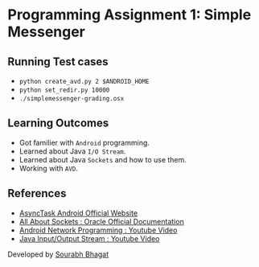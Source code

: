 # Programming Assignment 1: Simple Messenger


## Running Test cases
* `python create_avd.py 2 $ANDROID_HOME`
* `python set_redir.py 10000`
* `./simplemessenger-grading.osx`



## Learning Outcomes
* Got familier with `Android` programming.
* Learned about Java  `I/O Stream`.
* Learned about Java `Sockets` and how to use them.
* Working with `AVD`.


## References
 * [AsyncTask Android Official Website](http://developer.android.com/reference/android/os/AsyncTask.html)
 * [All About Sockets : Oracle Official Documentation](https://docs.oracle.com/javase/tutorial/networking/sockets/clientServer.html)
 * [Android Network Programming : Youtube Video](https://www.youtube.com/watch?v=BSyTJSbNPdc)
 * [Java Input/Output Stream : Youtube Video](https://www.youtube.com/watch?v=mq-f7zPZ7b8)

Developed by [Sourabh Bhagat](https://github.com/sourabh3b)
